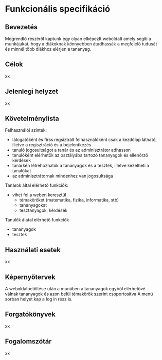 # Funkcionális specifikáció

## Bevezetés
 Megrendlő részéről kaptunk egy olyan elképezlt weboldalt amely segíti a munkájukat, hogy a diákoknak könnyebben átadhassák a megfelelő tudusát és minnél több diákhoz elérjen a tananyag.

## Célok
xx

## Jelenlegi helyzet
xx

## Követelménylista

Felhasználói szintek:
- látogatóként és firss regsiztrált felhasználóként csak a kezdőlap látható, illetve a regisztráció és a bejelentkezés
- tanuló jogosultságot a tanár és az adminisztrátor adhasson
- tanulóként elérhetők az osztályába tartozó tananyagok és ellenőrző kérdések
- tanárkén létrehozhatók a tananyagok és a tesztek, illetve kezelheti a tanulókat
- az adminisztrátornak mindenhez van jogosultsága
  
Tanárok által elérhető funkciók:
  - vihet fel a weben keresztül
      - témaköröket (matematika, fizika, informatika, stb)
      - tananyagokat
      - tesztanyagok, kérdések

Tanulók álatal elérhető funkciók
  - tananyagok
  - tesztek


## Használati esetek
xx

## Képernyőtervek
A weboldalbetöltése után a munüben a tananyagok egyből elérhetővé válnak tananyagok és azon belül témakörök szerint csoportosítva
A menü sorban helyet kap a log in rész is. 

## Forgatókönyvek
xx

## Fogalomszótár
xx
